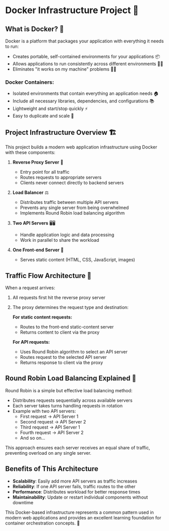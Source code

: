 # Docker Infrastructure Project 🚀

## What is Docker? 🐳
Docker is a platform that packages your application with everything it needs to run:
- Creates portable, self-contained environments for your applications 📦
- Allows applications to run consistently across different environments 🏃‍♂️
- Eliminates "it works on my machine" problems 🙅‍♀️

### Docker Containers:
- Isolated environments that contain everything an application needs 🏠
- Include all necessary libraries, dependencies, and configurations 📚
- Lightweight and start/stop quickly ⚡
- Easy to duplicate and scale 🔄

## Project Infrastructure Overview 🏗️

This project builds a modern web application infrastructure using Docker with these components:

1. **Reverse Proxy Server** 🚪
   - Entry point for all traffic
   - Routes requests to appropriate servers
   - Clients never connect directly to backend servers

2. **Load Balancer** ⚖️
   - Distributes traffic between multiple API servers
   - Prevents any single server from being overwhelmed
   - Implements Round Robin load balancing algorithm

3. **Two API Servers** 🖥️🖥️
   - Handle application logic and data processing
   - Work in parallel to share the workload

4. **One Front-end Server** 🎨
   - Serves static content (HTML, CSS, JavaScript, images)

## Traffic Flow Architecture 🔄

When a request arrives:

1. All requests first hit the reverse proxy server
2. The proxy determines the request type and destination:
   
   **For static content requests:**
   - Routes to the front-end static-content server
   - Returns content to client via the proxy
   
   **For API requests:**
   - Uses Round Robin algorithm to select an API server
   - Routes request to the selected API server
   - Returns response to client via the proxy

## Round Robin Load Balancing Explained 🔄

Round Robin is a simple but effective load balancing method:

- Distributes requests sequentially across available servers
- Each server takes turns handling requests in rotation
- Example with two API servers:
  - First request → API Server 1
  - Second request → API Server 2
  - Third request → API Server 1
  - Fourth request → API Server 2
  - And so on...

This approach ensures each server receives an equal share of traffic, preventing overload on any single server.

## Benefits of This Architecture

- **Scalability**: Easily add more API servers as traffic increases
- **Reliability**: If one API server fails, traffic routes to the other
- **Performance**: Distributes workload for better response times
- **Maintainability**: Update or restart individual components without downtime

This Docker-based infrastructure represents a common pattern used in modern web applications and provides an excellent learning foundation for container orchestration concepts. 💪